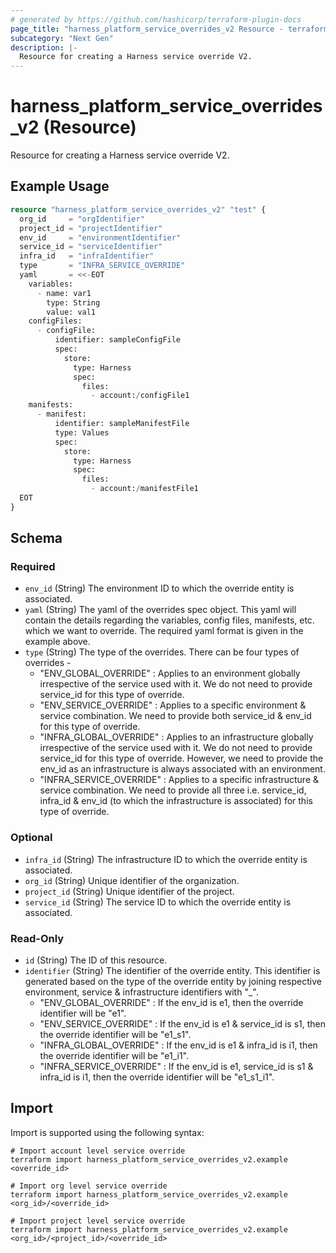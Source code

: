 ```yaml
---
# generated by https://github.com/hashicorp/terraform-plugin-docs
page_title: "harness_platform_service_overrides_v2 Resource - terraform-provider-harness"
subcategory: "Next Gen"
description: |-
  Resource for creating a Harness service override V2.
---
```


# harness_platform_service_overrides_v2 (Resource)

Resource for creating a Harness service override V2.

## Example Usage

```terraform
resource "harness_platform_service_overrides_v2" "test" {
  org_id     = "orgIdentifier"
  project_id = "projectIdentifier"
  env_id     = "environmentIdentifier"
  service_id = "serviceIdentifier"
  infra_id   = "infraIdentifier"
  type       = "INFRA_SERVICE_OVERRIDE"
  yaml       = <<-EOT
    variables:
      - name: var1
        type: String
        value: val1
    configFiles:
      - configFile:
          identifier: sampleConfigFile
          spec:
            store:
              type: Harness
              spec:
                files:
                  - account:/configFile1
    manifests:
      - manifest:
          identifier: sampleManifestFile
          type: Values
          spec:
            store:
              type: Harness
              spec:
                files:
                  - account:/manifestFile1
  EOT
}
```

<!-- schema generated by tfplugindocs -->
## Schema

### Required

- `env_id` (String) The environment ID to which the override entity is associated.
- `yaml` (String) The yaml of the overrides spec object. This yaml will contain the details regarding the variables, config files, manifests, etc. which we want to override. The required yaml format is given in the example above. 
- `type` (String) The type of the overrides. There can be four types of overrides - 
  -  "ENV_GLOBAL_OVERRIDE" : Applies to an environment globally irrespective of the service used with it. We do not need to provide service_id for this type of override.  
  -  "ENV_SERVICE_OVERRIDE" : Applies to a specific environment & service combination. We need to provide both service_id & env_id for this type of override.
  -  "INFRA_GLOBAL_OVERRIDE" : Applies to an infrastructure globally irrespective of the service used with it. We do not need to provide service_id for this type of override. However, we need to provide the env_id as an infrastructure is always associated with an environment. 
  -  "INFRA_SERVICE_OVERRIDE" : Applies to a specific infrastructure & service combination. We need to provide all three i.e. service_id, infra_id & env_id (to which the infrastructure is associated) for this type of override.

### Optional

- `infra_id` (String) The infrastructure ID to which the override entity is associated.
- `org_id` (String) Unique identifier of the organization.
- `project_id` (String) Unique identifier of the project.
- `service_id` (String) The service ID to which the override entity is associated.

### Read-Only

- `id` (String) The ID of this resource.
- `identifier` (String) The identifier of the override entity. This identifier is generated based on the type of the override entity by joining respective environment, service & infrastructure identifiers with "_". 
  -  "ENV_GLOBAL_OVERRIDE" : If the env_id is e1, then the override identifier will be "e1".
  -  "ENV_SERVICE_OVERRIDE" : If the env_id is e1 & service_id is s1, then the override identifier will be "e1_s1".
  -  "INFRA_GLOBAL_OVERRIDE" : If the env_id is e1 & infra_id is i1, then the override identifier will be "e1_i1".
  -  "INFRA_SERVICE_OVERRIDE" : If the env_id is e1, service_id is s1 & infra_id is i1, then the override identifier will be "e1_s1_i1".

## Import

Import is supported using the following syntax:

```shell
# Import account level service override
terraform import harness_platform_service_overrides_v2.example <override_id>

# Import org level service override
terraform import harness_platform_service_overrides_v2.example <org_id>/<override_id>

# Import project level service override
terraform import harness_platform_service_overrides_v2.example <org_id>/<project_id>/<override_id>
```
